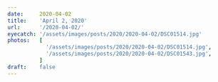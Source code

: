 ```yaml
---
date:     2020-04-02
title:    'April 2, 2020'
url:      '/2020-04-02/'
eyecatch: '/assets/images/posts/2020/2020-04-02/DSC01514.jpg'
photos:   [
            '/assets/images/posts/2020/2020-04-02/DSC01514.jpg',
            '/assets/images/posts/2020/2020-04-02/DSC01543.jpg',
          ]
draft:    false
---
```

